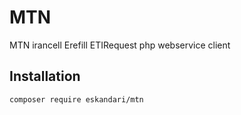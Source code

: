 # MTN
MTN irancell Erefill ETIRequest php webservice client

## Installation
`
composer require eskandari/mtn
`
